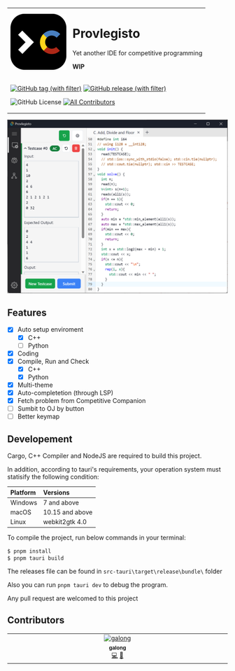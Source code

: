 
<div>

<table align="center">
<tr>
<td>
<img src="src-tauri/icons/128x128.png" />
</td>
<td>

# Provlegisto

Yet another IDE for competitive programming

**WIP**

</td>
</tr>

<tr>

<td colspan="2">

[![GitHub tag (with filter)](https://img.shields.io/github/v/tag/sdufeacm/provlegisto?filter=v*&label=pre-release)](https://github.com/sdufeACM/provlegisto/releases)
[![GitHub release (with filter)](https://img.shields.io/github/v/release/sdufeacm/provlegisto)](https://github.com/sdufeACM/provlegisto/releases/latest)

![GitHub License](https://img.shields.io/github/license/sdufeacm/provlegisto)
[![All Contributors](https://img.shields.io/github/all-contributors/sdufeacm/provlegisto?color=ee8449)](#contributors)

</td>

</tr>

</table>
</div>


![](screenshot/main.png)

## Features

- [X] Auto setup enviroment
  + [X] C++
  + [ ] Python
- [X] Coding
- [X] Compile, Run and Check
  + [X] C++
  + [X] Python
- [X] Multi-theme
- [X] Auto-completetion (through LSP)
- [X] Fetch problem from Competitive Companion
- [ ] Sumbit to OJ by button
- [ ] Better keymap

## Developement

Cargo, C++ Compiler and NodeJS are required to build this project.

In addition, according to tauri's requirements, your operation system must statisify the following condition:

| Platform           | Versions                                                                                                        |
| :----------------- | :-------------------------------------------------------------------------------------------------------------- |
| Windows            | 7 and above                                                                                                     |
| macOS              | 10.15 and above                                                                                                 |
| Linux              | webkit2gtk 4.0                                                                                                  |


To compile the project, run below commands in your terminal:

```
$ pnpm install
$ pnpm tauri build
```

The releases file can be found in `src-tauri\target\release\bundle\` folder
 
Also you can run `pnpm tauri dev` to debug the program.

Any pull request are welcomed to this project

## Contributors

<!-- ALL-CONTRIBUTORS-LIST:START - Do not remove or modify this section -->
<!-- prettier-ignore-start -->
<!-- markdownlint-disable -->
<table>
  <tbody>
    <tr>
      <td align="center" valign="top" width="14.28%"><a href="https://github.com/gjh303987897"><img src="https://avatars.githubusercontent.com/u/94678496?v=4?s=100" width="100px;" alt="galong"/><br /><sub><b>galong</b></sub></a><br /><a href="#code-gjh303987897" title="Code">💻</a> <a href="#userTesting-gjh303987897" title="User Testing">📓</a></td>
    </tr>
  </tbody>
</table>

<!-- markdownlint-restore -->
<!-- prettier-ignore-end -->

<!-- ALL-CONTRIBUTORS-LIST:END -->
